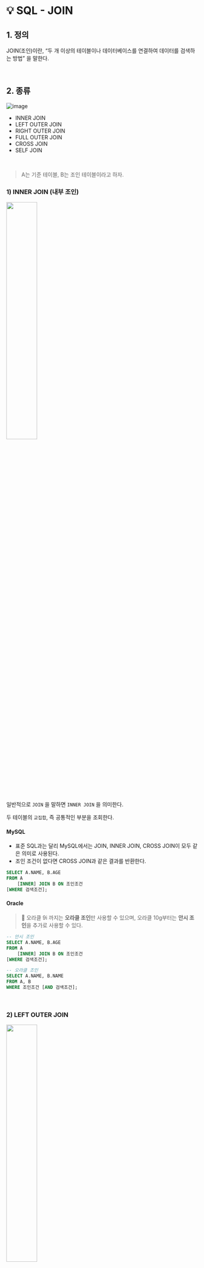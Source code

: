 # 💡 SQL - JOIN

## 1. 정의

JOIN(조인)이란, “두 개 이상의 테이블이나 데이터베이스를 연결하여 데이터를 검색하는 방법” 을 말한다.

<br/>

## 2. 종류

![image](https://user-images.githubusercontent.com/75151848/185726711-82da6232-57f3-414d-be3a-7325bf99ac00.png)

- INNER JOIN
- LEFT OUTER JOIN
- RIGHT OUTER JOIN
- FULL OUTER JOIN
- CROSS JOIN
- SELF JOIN

<br/>

> A는 기준 테이블, B는 조인 테이블이라고 하자.

### 1) INNER JOIN (내부 조인)

<img width="40%" src="https://user-images.githubusercontent.com/75151848/185726725-3d7d477e-77ac-453a-8375-1373af1b4dea.png" />

일반적으로 `JOIN` 을 말하면 `INNER JOIN` 을 의미한다.

두 테이블의 `교집합`, 즉 공통적인 부분을 조회한다.

#### MySQL

- 표준 SQL과는 달리 MySQL에서는 JOIN, INNER JOIN, CROSS JOIN이 모두 같은 의미로 사용된다.
- 조인 조건이 없다면 CROSS JOIN과 같은 결과를 반환한다.

```sql
SELECT A.NAME, B.AGE
FROM A
    [INNER] JOIN B ON 조인조건
[WHERE 검색조건];
```

#### Oracle

> 🔖 오라클 9i 까지는 **오라클 조인**만 사용할 수 있으며, 오라클 10g부터는 **안시 조인**을 추가로 사용할 수 있다.

```sql
-- 안시 조인
SELECT A.NAME, B.AGE
FROM A
    [INNER] JOIN B ON 조인조건
[WHERE 검색조건];

-- 오라클 조인
SELECT A.NAME, B.NAME
FROM A, B
WHERE 조인조건 [AND 검색조건];
```

<br/>

### 2) LEFT OUTER JOIN

<img width="40%" src="https://user-images.githubusercontent.com/75151848/185726740-8fa2ebd5-ccad-4a0b-ac0f-3f0ca33f7e32.png" />

두 테이블의 `교집합` + `기준 테이블의 값`을 조회한다.

즉, 공통 부분 외에 조인 테이블에 없는 값이더라도 기준 테이블의 값은 조회한다. (이때 조인 테이블의 컬럼은 모두 null 이다.)

#### MySQL

```sql
SELECT A.NAME, B.NAME
FROM A
    LEFT [OUTER] JOIN B ON 조인조건
[WHERE 검색조건];
```

#### Oracle

```sql
-- 안시 조인
SELECT A.NAME, B.NAME
FROM A
    LEFT OUTER JOIN B ON 조인조건
[WHERE 검색조건];

-- 오라클 조인
SELECT A.NAME, B.NAME
FROM A, B
WHERE A.컬럼이름 = B.컬럼이름(+) [AND 검색조건];
```


<br/>

### 3) RIGHT OUTER JOIN

<img width="40%" src="https://user-images.githubusercontent.com/75151848/185726794-76631386-a37b-4ac5-a504-0feb3ddc2048.png" />

두 테이블의 `교집합` + `조인 테이블의 값`을 조회한다.

이때는 조인 테이블에만 있는 데이터의 경우, 기준 테이블의 컬럼 값은 모두 null 이다.

#### MySql

```sql
SELECT A.NAME, B.NAME
FROM A
    RIGHT[OUTER] JOIN B ON 조인조건
[WHERE 검색조건];
```

#### Oracle

```sql
-- 안시 조인
SELECT A.NAME, B.NAME
FROM A
    RIGHT OUTER JOIN B ON 조인조건
[WHERE 검색조건];

-- 오라클 조인
SELECT A.NAME, B.NAME
FROM A, B
WHERE A.컬럼이름(+) = B.컬럼이름 [AND 검색조건];
```

<br/>

### 4) FULL OUTER JOIN

<img width="40%" src="https://user-images.githubusercontent.com/75151848/185726779-54ce9dbf-3c40-4a87-aadb-0be6c0749b08.png" />

두 테이블의 `합집합`을 조회한다.

#### MySQL

- MySQL은 FULL OUTER JOIN을 지원하지 않는다.
- 대신, LEFT OUTER JOIN과 RIGHT OUTER JOIN을 `UNION`해서 얻을 수 있다.

```sql
SELECT A.NAME, B.NAME
FROM A
    LEFT[OUTER] JOIN B ON 조인조건
[WHERE 검색조건]

UNION

SELECT A.NAME, B.NAME
FROM A
    RIGHT[OUTER] JOIN B ON 조인조건
[WHERE 검색조건];
```

> #### 💡 UNION vs UNION ALL
> - UNION [DISTINCT] : DISTINCT는 생략 가능하며, 중복 값을 제거한다.
> - UNION ALL : 중복 값을 제거하지 않아 UNION보다 속도가 빠르다.


#### Oracle

- FULL OUTER JOIN은 안시 조인에서만 사용 가능하다.

```sql
-- 안시 조인
SELECT A.NAME, B.NAME
FROM A
    FULL [OUTER] JOIN B ON 조인조건
[WHERE 검색조건];
```

<br/>

### 5) CROSS JOIN (상호 조인)

<img width="40%" src="https://user-images.githubusercontent.com/75151848/185731334-efd12473-1bd6-479a-80d7-6b0655e52b65.png" />

두 테이블의 모든 조합을 조회한다.

즉, 기준 테이블의 행 하나당 조인 테이블의 모든 행을 하나씩 조합한다.

만약 A 테이블의 row가 a개, B 테이블의 row가 b개라면, a x b 개의 데이터가 조회된다.

CROSS JOIN은 `카티션 곱(Catesian Product)`이라고도 부른다.

#### MySQL

```sql
SELECT A.NAME, B.NAME
FROM A
    CROSS JOIN B
[WHERE 검색조건];
```

#### Oracle

```sql
-- 안시 조인
SELECT A.NAME, B.NAME
FROM A
    CROSS JOIN B
[WHERE 검색조건];

-- 오라클 조인
SELECT A.NAME, B.NAME
FROM A, B
[WHERE 검색조건];
```


<br/>

### 6) SELF JOIN (자체 조인)

자신의 테이블과 조인한 결과를 조회한다.

하나의 테이블을 두 번 참조해야 하는 경우에 사용한다.

#### MySQL

```sql
SELECT A1.NAME, A2.NAME
FROM A A1
	JOIN A A2 ON 조인조건
[WHERE 검색조건];
```

#### Oracle

```sql
-- 안시 조인
SELECT A1.NAME, A2.NAME
FROM A A1 
	JOIN A A2 ON 조인조건
[WHERE 검색조건];

-- 오라클 조인
SELECT A1.NAME, A2.NAME
FROM A A1, A A2
WHERE 조인조건 [AND 검색조건];
```


<br/><br/>

## 🔖  참고
- [https://github.com/gyoogle/tech-interview-for-developer/blob/master/Computer Science/Database/[Database SQL] JOIN.md](https://github.com/gyoogle/tech-interview-for-developer/blob/master/Computer%20Science/Database/%5BDatabase%20SQL%5D%20JOIN.md)
- [https://pearlluck.tistory.com/46](https://pearlluck.tistory.com/46)
- [http://www.tcpschool.com/mysql/mysql_multipleTable_join](http://www.tcpschool.com/mysql/mysql_multipleTable_join)
- [https://jaehoney.tistory.com/55](https://jaehoney.tistory.com/55)
- [https://gent.tistory.com/469](https://gent.tistory.com/469)
